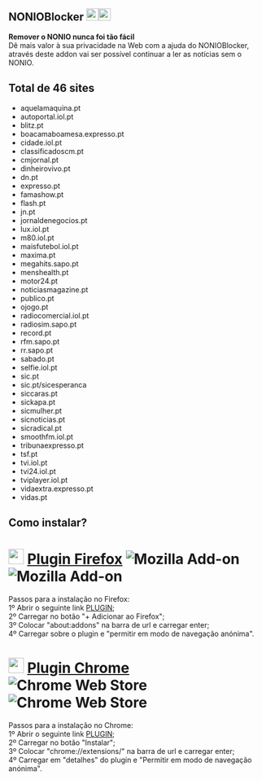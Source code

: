 ## NONIOBlocker <img src="https://raw.githubusercontent.com/alrra/browser-logos/master/src/chrome/chrome_48x48.png" width="24"/><img src="https://raw.githubusercontent.com/alrra/browser-logos/master/src/firefox/firefox_48x48.png" width="24"/>

**Remover o NONIO nunca foi tão fácil**
<br>Dê mais valor à sua privacidade na Web com a ajuda do NONIOBlocker, através deste addon vai ser possível continuar a ler as notícias sem o NONIO.

## Total de 46 sites

* aquelamaquina.pt
* autoportal.iol.pt
* blitz.pt
* boacamaboamesa.expresso.pt
* cidade.iol.pt
* classificadoscm.pt
* cmjornal.pt
* dinheirovivo.pt
* dn.pt
* expresso.pt
* famashow.pt
* flash.pt
* jn.pt
* jornaldenegocios.pt
* lux.iol.pt
* m80.iol.pt
* maisfutebol.iol.pt
* maxima.pt
* megahits.sapo.pt
* menshealth.pt
* motor24.pt
* noticiasmagazine.pt
* publico.pt
* ojogo.pt
* radiocomercial.iol.pt
* radiosim.sapo.pt
* record.pt
* rfm.sapo.pt
* rr.sapo.pt
* sabado.pt
* selfie.iol.pt
* sic.pt
* sic.pt/sicesperanca
* siccaras.pt
* sickapa.pt
* sicmulher.pt
* sicnoticias.pt
* sicradical.pt
* smoothfm.iol.pt
* tribunaexpresso.pt
* tsf.pt
* tvi.iol.pt
* tvi24.iol.pt
* tviplayer.iol.pt
* vidaextra.expresso.pt
* vidas.pt

## Como instalar?

# <img src="https://raw.githubusercontent.com/alrra/browser-logos/master/src/firefox/firefox_48x48.png" width="30"/> <a href="https://addons.mozilla.org/pt-PT/firefox/addon/nonioblocker/">Plugin Firefox</a> <img alt="Mozilla Add-on" src="https://img.shields.io/amo/users/NONIOBlocker"> <img alt="Mozilla Add-on" src="https://img.shields.io/amo/v/NONIOBlocker">
Passos para a instalação no Firefox:
<br>1º Abrir o seguinte link <a href="https://addons.mozilla.org/pt-PT/firefox/addon/nonioblocker/">PLUGIN</a>;
<br>2º Carregar no botão "+ Adicionar ao Firefox";
<br>3º Colocar "about:addons" na barra de url e carregar enter;
<br>4º Carregar sobre o plugin e "permitir em modo de navegação anónima".

# <img src="https://raw.githubusercontent.com/alrra/browser-logos/master/src/chrome/chrome_48x48.png" width="30"/> <a href="https://chrome.google.com/webstore/detail/nonioblocker-remove-o-pop/mgjhmbdcblaeiplecddckgalpiceoiaj">Plugin Chrome</a> <img alt="Chrome Web Store" src="https://img.shields.io/chrome-web-store/users/mgjhmbdcblaeiplecddckgalpiceoiaj?color=blue"> <img alt="Chrome Web Store" src="https://img.shields.io/chrome-web-store/v/mgjhmbdcblaeiplecddckgalpiceoiaj">
Passos para a instalação no Chrome:
<br>1º Abrir o seguinte link <a href="https://chrome.google.com/webstore/detail/nonioblocker-remove-o-pop/mgjhmbdcblaeiplecddckgalpiceoiaj">PLUGIN</a>;
<br>2º Carregar no botão "Instalar";
<br>3º Colocar "chrome://extensions/" na barra de url e carregar enter;
<br>4º Carregar em "detalhes" do plugin e "Permitir em modo de navegação anónima".
